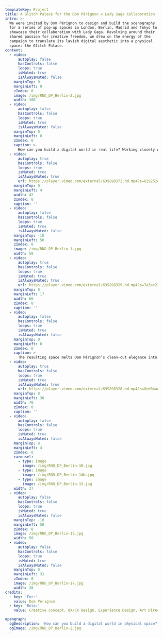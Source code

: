 ```yaml
---
templateKey: Project
title: A Glitch Palace for the Dom Pérignon x Lady Gaga Collaboration
intro: >-
  We were invited by Dom Pérignon to design and build the scenography 
  for a series of pop-up spaces in London, Berlin, Madrid and Tokyo to 
  showcase their collaboration with Lady Gaga. Revolving around their 
  shared passion for creative freedom, we drew on the energy of the 
  campaign to translate its lavish digital aesthetic into a physical 
  space: the Glitch Palace.
content:
  - video:
      autoplay: false
      hasControls: false
      loops: true
      isMuted: true
      isAlwaysMuted: false
    marginTop: 0
    marginLeft: 0
    zIndex: 0
    image: /img/RND_DP_Berlin-2.jpg
    width: 100
  - video:
      autoplay: false
      hasControls: false
      loops: true
      isMuted: true
      isAlwaysMuted: false
    marginTop: 0
    marginLeft: 0
    zIndex: 0
    caption: >-
      How can you build a digital world in real life? Working closely with a digital sculptor, we began a multi-layered process to find a way of deforming and glitching physical objects with Lady Gaga’s whirlwind energy. Building on the theme of creative freedom, we experimented with a variety of software and Rapid Prototyping Techniques to explore digital sculpture as a craft in its own right, using the tactility of real-life materials such as fabric and marble to create precious, hybrid objects.
  - video:
      autoplay: true
      hasControls: false
      loops: true
      isMuted: true
      isAlwaysMuted: true
      url: https://player.vimeo.com/external/639898372.hd.mp4?s=8292524161651534fa963e8e407e725a1b274531&profile_id=175
    marginTop: 0
    marginLeft: 4
    width: 42
    zIndex: 0
    caption: ''
  - video:
      autoplay: false
      hasControls: false
      loops: true
      isMuted: true
      isAlwaysMuted: false
    marginTop: -10
    marginLeft: 50
    zIndex: 0
    image: /img/RND_DP_Berlin-1.jpg
    width: 50
  - video:
      autoplay: true
      hasControls: false
      loops: true
      isMuted: true
      isAlwaysMuted: true
      url: https://player.vimeo.com/external/639898329.hd.mp4?s=7a3ac229977c8ff4750645a675a06e43a65e6a04&profile_id=175
    marginTop: 8
    marginLeft: 17
    width: 66
    zIndex: 0
    caption: ''
  - video:
      autoplay: false
      hasControls: false
      loops: true
      isMuted: true
      isAlwaysMuted: false
    marginTop: 0
    marginLeft: 0
    zIndex: 0
    caption: >-
      The resulting space melts Dom Pérignon’s clean-cut elegance into Lady Gaga’s wild aesthetic as it spills into our physical world. Behind a liquified tasting table, visitors can take Lady Gaga’s place on the Throne – an electric pink, shell-like cavity punched into the wall. The centrepiece is the Uber Piece; a plinth that displays the limited-edition collaboration. Even the floor – a digital interpretation of marble – is an artistic gesture in itself.
  - video:
      autoplay: true
      hasControls: false
      loops: true
      isMuted: true
      isAlwaysMuted: true
      url: https://player.vimeo.com/external/639898328.hd.mp4?s=8ed04ae1552ce15c4de6f09b14949d02655f034b&profile_id=175
    marginTop: 8
    marginLeft: 30
    width: 70
    zIndex: 0
    caption: ''
  - video:
      autoplay: false
      hasControls: false
      loops: true
      isMuted: true
      isAlwaysMuted: false
    marginTop: 8
    marginLeft: 4
    zIndex: 0
    carousel:
      - type: image
        image: /img/RND_DP_Berlin-10.jpg
      - type: image
        image: /img/RND_DP_Berlin-14b.jpg
      - type: image
        image: /img/RND_DP_Berlin-13.jpg
    width: 37
  - video:
      autoplay: false
      hasControls: false
      loops: true
      isMuted: true
      isAlwaysMuted: false
    marginTop: -10
    marginLeft: 50
    zIndex: 0
    image: /img/RND_DP_Berlin-15.jpg
    width: 50
  - video:
      autoplay: false
      hasControls: false
      loops: true
      isMuted: true
      isAlwaysMuted: false
    marginTop: 8
    marginLeft: 31
    zIndex: 0
    image: /img/RND_DP_Berlin-17.jpg
    width: 38
credits:
  - key: 'For:'
    value: Dom Pérignon
  - key: 'Role:'
    value: Creative Concept, UX/CX Design, Experience Design, Art Direction, Spatial Design, Prototyping, Installation Engineering, Research

opengraph:
  ogDescription: 'How can you build a digital world in physical space? We were invited by Dom Pérignon to create the scenography for a series of pop-up spaces in London, Berlin, Madrid and Japan showcasing their collaboration with @ladygaga. Working closely with a digital sculptor, we created the Glitch Palace; a physical realm glitched and deformed by Lady Gaga’s whirlwind energy.'
  ogImage: /img/RND_DP_Berlin-2.jpg
---
```

